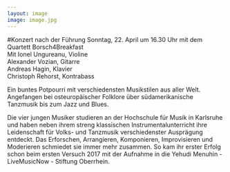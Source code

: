 ```yaml
---
layout: image
image: image.jpg
---
```


\#Konzert nach der Führung
Sonntag, 22. April um 16.30 Uhr 
mit dem Quartett Borsch4Breakfast  
Mit Ionel Ungureanu, Violine  
Alexander Vozian, Gitarre  
Andreas Hagin, Klavier  
Christoph Rehorst, Kontrabass

Ein buntes Potpourri mit verschiedensten Musikstilen aus aller Welt. Angefangen bei osteuropäischer Folklore über südamerikanische Tanzmusik bis zum Jazz und Blues.

Die vier jungen Musiker studieren an der Hochschule für Musik in Karlsruhe und haben neben ihrem streng klassischen Instrumentalunterricht ihre Leidenschaft für Volks- und Tanzmusik verschiedenster Ausprägung entdeckt. Das Erforschen, Arrangieren, Komponieren, Improvisieren und Moderieren schmiedet sie immer mehr zusammen. So kam ihr erster Erfolg schon beim ersten Versuch 2017 mit der Aufnahme in die Yehudi Menuhin - LiveMusicNow - Stiftung Oberrhein.
